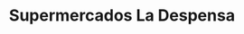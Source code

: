 ---
title: "Supermercados La Despensa"
url: /las-mesas/supermercados-la-despensa/
shop: supermercado
---